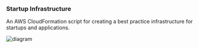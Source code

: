 ### Startup Infrastructure

An AWS CloudFormation script for creating a best practice infrastructure for startups and applications.

![diagram](https://your-copied-image-address)
